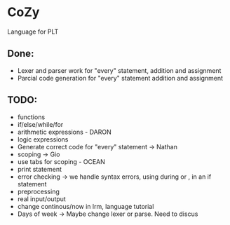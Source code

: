 CoZy
====

Language for PLT

Done:
-----
- Lexer and parser work for "every" statement, addition and assignment
- Parcial code generation for "every" statement addition and assignment

TODO:
-----
- functions
- if/else/while/for
- arithmetic expressions - DARON
- logic expressions
- Generate correct code for "every" statement -> Nathan
- scoping -> Gio
- use tabs for scoping - OCEAN
- print statement
- error checking -> we handle syntax errors, using during or , in an if statement
- preprocessing
- real input/output
- change continous/now in lrm, language tutorial
- Days of week -> Maybe change lexer or parse. Need to discus
